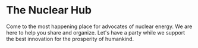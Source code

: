 # The Nuclear Hub

Come to the most happening place for advocates of nuclear energy. We are here to help you share and organize. Let's have a party while we support the best innovation for the prosperity of humankind.
